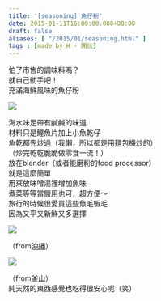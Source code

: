 ```yaml
---
title: '[seasoning] 魚仔粉'
date: 2015-01-11T16:00:00.000+08:00
draft: false
aliases: [ "/2015/01/seasoning.html" ]
tags : [made by H - 開伙]
---
```


怕了市售的調味料嗎？  
就自己動手吧！  
充滿海鮮風味的魚仔粉  

![](/images/fishpowder.jpg)

海水味足帶有鹹鹹的味道  
材料只是鰹魚片加上小魚乾仔  
魚乾都先炒過（我懶，所以都是用麵包機炒的）  
（炒完乾乾脆脆做零食一流！）  
放在blender（或者能磨粉的food processor）  
就是這麼簡單  
用來放味噌湯裡增加魚味  
煮菜等等當鹽用也可，超方便～  
旅行的時候很愛買這些魚毛蝦毛  
因為又平又新鮮又多選擇  

![](/images/fishpowder1.jpg)

（from[沖縄](https://hidie.net/okinawa6d5n/)）  

![](/images/fishpowder2.jpg)

（from[釜山](https://hidie.net/busanjj8d7n/)）  
純天然的東西感覺也吃得很安心呢（笑）
